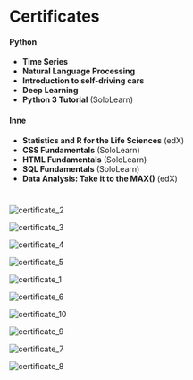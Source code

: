 # Certificates

#### Python
* **Time Series** 
* **Natural Language Processing** 
* **Introduction to self-driving cars** 
* **Deep Learning** 
* **Python 3 Tutorial** (SoloLearn)

#### Inne
* **Statistics and R for the Life Sciences** (edX)
* **CSS Fundamentals** (SoloLearn)
* **HTML Fundamentals** (SoloLearn)
* **SQL Fundamentals** (SoloLearn)
* **Data Analysis: Take it to the MAX()** (edX)
#


![certificate_2](./certificates/DataWorkshop_5DaysChellange_day5.png)

![certificate_3](./certificates/DataWorkshop_5DaysChellange_day4.png)

![certificate_4](./certificates/DataWorkshop_5DaysChellange_day3.png)

![certificate_5](./certificates/DataWorkshop_5DaysChellange_day2.png)

![certificate_1](./certificates/python_sololearn.png)

![certificate_6](./certificates/Certificate_edX__R.png)

![certificate_10](./certificates/css_sololearn.jpg)

![certificate_9](./certificates/html_sololearn.jpg)

![certificate_7](./certificates/sql_sololearn.jpg)

![certificate_8](./certificates/DelftX_EX101x_Certificate_edX__R.png)


